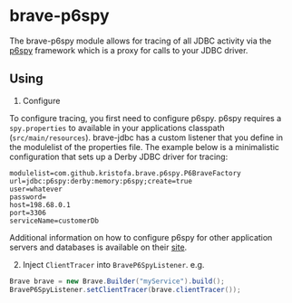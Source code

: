 # brave-p6spy #

The brave-p6spy module allows for tracing of all JDBC activity via the [p6spy](https://github.com/p6spy/p6spy) framework which is a proxy for calls to your JDBC driver.

## Using ##

1. Configure

To configure tracing, you first need to configure p6spy. p6spy requires a `spy.properties` to available in your applications classpath (`src/main/resources`). brave-jdbc has a custom listener that you define in the modulelist of the properties file. The example below is a minimalistic configuration that sets up a Derby JDBC driver for tracing: 

```
modulelist=com.github.kristofa.brave.p6spy.P6BraveFactory
url=jdbc:p6spy:derby:memory:p6spy;create=true
user=whatever
password=
host=198.68.0.1
port=3306
serviceName=customerDb
```

Additional information on how to configure p6spy for other application servers and databases is available on their [site](https://github.com/p6spy/p6spy).

2. Inject `ClientTracer` into `BraveP6SpyListener`. e.g.

```java
Brave brave = new Brave.Builder("myService").build();
BraveP6SpyListener.setClientTracer(brave.clientTracer());
```
